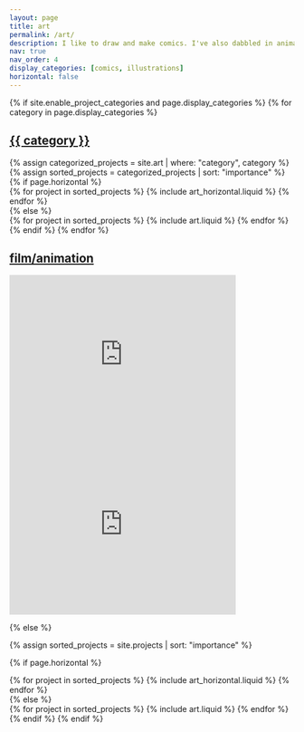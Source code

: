 ```yaml
---
layout: page
title: art
permalink: /art/
description: I like to draw and make comics. I've also dabbled in animation and filmmaking, directing two films for MIT admissions. Page under construction.
nav: true
nav_order: 4
display_categories: [comics, illustrations]
horizontal: false
---
```


<!-- pages/projects.md -->
<div class="projects">
{% if site.enable_project_categories and page.display_categories %}
  <!-- Display categorized projects -->
  {% for category in page.display_categories %}
    <a id="{{ category }}" href=".#{{ category }}">
      <h2 class="category">{{ category }}</h2>
    </a>
    {% assign categorized_projects = site.art | where: "category", category %}
    {% assign sorted_projects = categorized_projects | sort: "importance" %}
    <!-- Generate cards for each project -->
    {% if page.horizontal %}
    <div class="container">
      <div class="row row-cols-1 row-cols-md-2">
      {% for project in sorted_projects %}
        {% include art_horizontal.liquid %}
      {% endfor %}
      </div>
    </div>
    {% else %}
    <div class="row row-cols-1 row-cols-md-3">
      {% for project in sorted_projects %}
        {% include art.liquid %}
      {% endfor %}
    </div>
    {% endif %}
  {% endfor %}
  <a id="film/animation" href=".#film/animation">
      <h2 class="category">film/animation</h2>
  </a>
  <div class="row justify-content-sm-center">
    <div class="col-sm mt-3 mt-md-0">
        <iframe width="400" height="300" src="https://www.youtube.com/embed/u7BZxpoH2b4?si=0g4gfjmRfvRr_vBc" title="YouTube video player" frameborder="0" allow="accelerometer; clipboard-write; encrypted-media; gyroscope; picture-in-picture" allowfullscreen></iframe>
    </div>
    <div class="col-sm mt-3 mt-md-0">
        <iframe width="400" height="300" src="https://www.youtube.com/embed/k4eUKx9Os1c?si=Jt3WDbCMl8gzpMXL" title="YouTube video player" frameborder="0" allow="accelerometer; clipboard-write; encrypted-media; gyroscope; picture-in-picture" allowfullscreen></iframe>
    </div>
  </div> 

{% else %}

<!-- Display projects without categories -->

{% assign sorted_projects = site.projects | sort: "importance" %}

  <!-- Generate cards for each project -->

{% if page.horizontal %}

  <div class="container">
    <div class="row row-cols-1 row-cols-md-2">
    {% for project in sorted_projects %}
      {% include art_horizontal.liquid %}
    {% endfor %}
    </div>
  </div>
  {% else %}
  <div class="row row-cols-1 row-cols-md-3">
    {% for project in sorted_projects %}
      {% include art.liquid %}
    {% endfor %}
  </div>
  {% endif %}
{% endif %}
</div>
